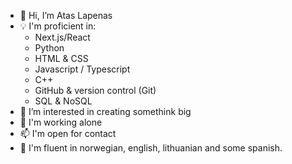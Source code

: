 - 👋 Hi, I’m Atas Lapenas
- 💡 I'm proficient in:
  - Next.js/React
  - Python
  - HTML & CSS
  - Javascript / Typescript
  - C++
  - GitHub & version control (Git)
  - SQL & NoSQL
- 👀 I’m interested in creating somethink big
- 💞️ I'm working alone
- 📫 I'm open for contact
- 💬 I'm fluent in norwegian, english, lithuanian and some spanish.
